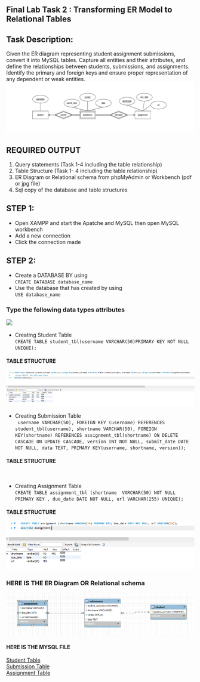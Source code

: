 ## Final Lab Task 2 : Transforming ER Model to Relational Tables

## Task Description:
Given the ER diagram representing student assignment submissions, convert it into MySQL
tables. Capture all entities and their attributes, and define the relationships between students,
submissions, and assignments. Identify the primary and foreign keys and ensure proper representation of any dependent or weak entities.  
![ER model](image/Model.jpg)
## REQUIRED OUTPUT
1. Query statements (Task 1-4 including the table relationship)
2. Table Structure (Task 1- 4 including the table relationship)
3. ER Diagram or Relational schema from phpMyAdmin or Workbench (pdf or jpg file)
4. Sql copy of the database and table structures
## STEP 1:
- Open XAMPP and start the Apatche and MySQL then open MySQL workbench
- Add a new connection
- Click the connection made
## STEP 2:
- Create a DATABASE BY using  
 `CREATE DATABASE database_name`
- Use the database that has created by using  
  `USE database_name`
### Type the following data types attributes
![](image/Attributes.png)
- Creating Student Table  
`CREATE TABLE student_tbl(username VARCHAR(50)PRIMARY KEY NOT NULL UNIQUE);`
#### TABLE STRUCTURE
![](image/ftask2.3.png)

- Creating Submission Table  
` username VARCHAR(50), FOREIGN KEY (username) REFERENCES student_tbl(username), shortname VARCHAR(50), FOREIGN KEY(shortname) REFERENCES assignment_tbl(shortname) ON DELETE CASCADE
ON UPDATE CASCADE, version INT NOT NULL, submit_date DATE NOT NULL, data TEXT, PRIMARY KEY(username, shortname, version));`
#### TABLE STRUCTURE
![]()

- Creating Assignment Table  
`CREATE TABLE assignment_tbl (shortname  VARCHAR(50) NOT NULL PRIMARY KEY , due_date DATE NOT NULL, url VARCHAR(255) UNIQUE);`
#### TABLE STRUCTURE
![](image/ftask2.2.png)

### HERE IS THE ER Diagram OR Relational schema
![](image/ftask2%20ERD.png)


#### HERE IS THE MYSQL FILE
[Student Table](file/assignment_submission_db_student_tbl.sql)  
[Submission Table](file/assignment_submission_db_submission_tbl.sql)  
[Assignment Table](file/assignment_submission_db_assignment_tbl.sql)  

